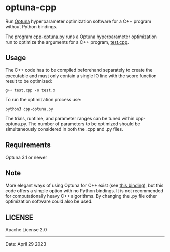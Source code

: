 # optuna-cpp
Run [Optuna](https://optuna.org/) hyperparameter optimization software for a C++ program without Python bindings.

The program [cpp-optuna.py](https://github.com/arazquinliz/optuna-cpp/blob/main/cpp-optuna.py) runs a Optuna hyperparameter optimization run to optimize the arguments for a C++ program, [test.cpp](https://github.com/arazquinliz/optuna-cpp/blob/main/test.cpp). 

## Usage
The C++ code has to be compiled beforehand separately to create the executable and must only contain a single IO line with the score function result to be optimized: 

```g++ test.cpp -o test.x```

To run the optimization process use:

```python3 cpp-optuna.py```

The trials, runtime, and parameter ranges can be tuned within cpp-optuna.py. The number of parameters to be optimized should be simultaneously considered in both the .cpp and .py files.

## Requirements
Optuna 3.1 or newer

## Note
More elegant ways of using Optuna for C++ exist (see [this binding](https://github.com/not522/optuna-cpp)), but this code offers a simple option with no Python bindings. It is not recommended for computationally heavy C++ algorithms. By changing the .py file other optimization software could also be used. 

## LICENSE 
Apache License 2.0

----------------------------------
Date: April 29 2023
